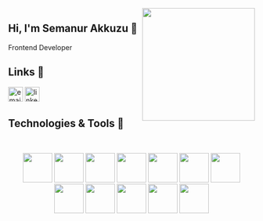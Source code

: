 <img align='right' src="https://media.giphy.com/media/ieyl9zmCjO4b4t6qoY/giphy.gif" width="230">

##  Hi,  I'm Semanur Akkuzu 👋

  Frontend Developer
 
 
 ##  Links 🚀
 
<a href="mailto:semanurakkuzu@gmail.com"><img src="https://img.icons8.com/color/96/000000/gmail.png" alt="email" width="30"/></a>
<a href="https://www.linkedin.com/in/semanurakkuzu"><img src="https://img.icons8.com/color/96/000000/linkedin.png" alt="linkedin" width="30"/></a>

 
## Technologies & Tools 🔧
<br>
<p align="center">
<img src="https://upload.wikimedia.org/wikipedia/commons/thumb/6/61/HTML5_logo_and_wordmark.svg/640px-HTML5_logo_and_wordmark.svg.png" width="60">
<img src="https://cdn-icons-png.flaticon.com/512/5968/5968242.png" width="60">
<img src="https://upload.wikimedia.org/wikipedia/commons/6/6a/JavaScript-logo.png" width="60">
<img src="https://upload.wikimedia.org/wikipedia/commons/4/4c/Typescript_logo_2020.svg" width="60">
<img src="https://upload.wikimedia.org/wikipedia/commons/thumb/a/a7/React-icon.svg/1200px-React-icon.svg.png" width="60">
<img src="https://cdn.worldvectorlogo.com/logos/redux.svg" width="60">
<img src="https://upload.wikimedia.org/wikipedia/commons/thumb/9/95/Vue.js_Logo_2.svg/1200px-Vue.js_Logo_2.svg.png" width="60">
<img src="https://user-images.githubusercontent.com/7110136/29002857-9e802f08-7ab4-11e7-9c31-604b5d0d0c19.png" width="60">
<img src="https://encrypted-tbn0.gstatic.com/images?q=tbn:ANd9GcTMd7eiGMX9FwRLC0uJTDewSjw_7_WvCF4ABLdwztLrCnPEXrqW0gG-pH8eT-fYPLlghjY&usqp=CAU" width="60">
<img src="https://getbootstrap.com/docs/5.3/assets/brand/bootstrap-logo-shadow.png" width="60">
<img src="https://upload.wikimedia.org/wikipedia/commons/thumb/d/d5/Tailwind_CSS_Logo.svg/1024px-Tailwind_CSS_Logo.svg.png" width="60">
<img src="http://derricktel.github.io/image/cover/ANTD.png" width="60">
</p>




